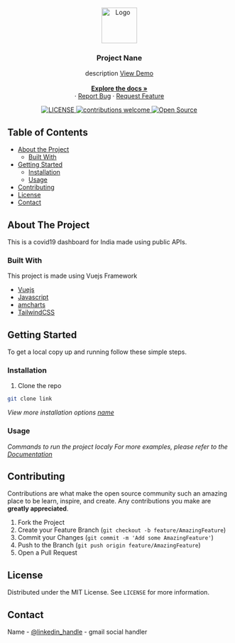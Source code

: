 <!-- PROJECT LOGO -->
<br />
<p align="center">
  <a href="https://github.com/github_username/repo">
    <img src="https://img.icons8.com/nolan/64/coronavirus.png" alt="Logo" width="80" height="80">
  </a>

  <h3 align="center">Project Nane</h3>

  <p align="center">
    description 
    <a href="link"> View Demo </a>
     <br />
    <br />
    <a href="#"><strong>Explore the docs »</strong></a>
    <br />
    ·
    <a href="https://github.com/jaisoneji/covid19-dashboard/issues/new?title=Bug%20Report">Report Bug</a>
    ·
    <a href="https://github.com/jaisoneji/covid19-dashboard/issues/new?title=Feature%20Request">Request Feature</a>

  </p>
<p align="center">
<a href="LICENSE_LINK">
    <img src="https://img.shields.io/github/license/mashape/apistatus.svg" alt="LICENSE">
</a>
<a href="https://github.com/jaisoneji/covid19-dashboard/issues">
    <img src="https://img.shields.io/badge/contributions-welcome-brightgreen.svg?style=flat" alt="contributions welcome">
</a>
<a href="#">
    <img src="https://badges.frapsoft.com/os/v1/open-source.svg?v=103" alt="Open Source">
</a>
</p>
</p>


<!-- TABLE OF CONTENTS -->
## Table of Contents

* [About the Project](#about-the-project)
  * [Built With](#built-with)
* [Getting Started](#getting-started)
  * [Installation](#installation)
  * [Usage](#usage)
* [Contributing](#contributing)
* [License](#license)
* [Contact](#contact)


<!-- ABOUT THE PROJECT -->
## About The Project

This is a covid19 dashboard for India made using public APIs.

### Built With
 This project is made using Vuejs Framework

* [Vuejs](https://vuejs.org/)
* [Javascript](https://www.javascript.com/)
* [amcharts](https://www.amcharts.com/)
* [TailwindCSS](https://www.tailwindcss.com/)


<!-- GETTING STARTED -->
## Getting Started

To get a local copy up and running follow these simple steps.

### Installation
 
1. Clone the repo
```sh
git clone link
```

_View more installation options [name](link)_

<!-- USAGE EXAMPLES -->
### Usage

*Commands to run the project localy*
_For more examples, please refer to the [Documentation](link)_



<!-- CONTRIBUTING -->
## Contributing

Contributions are what make the open source community such an amazing place to be learn, inspire, and create. Any contributions you make are **greatly appreciated**.

1. Fork the Project
2. Create your Feature Branch (`git checkout -b feature/AmazingFeature`)
3. Commit your Changes (`git commit -m 'Add some AmazingFeature'`)
4. Push to the Branch (`git push origin feature/AmazingFeature`)
5. Open a Pull Request



<!-- LICENSE -->
## License

Distributed under the MIT License. See `LICENSE` for more information.



<!-- CONTACT -->
## Contact

Name - [@linkedin_handle](https://www.linkedin.com/in/) - gmail
social handler
